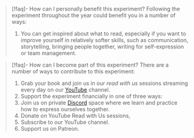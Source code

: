 > [!faq]- How can I personally benefit this experiment?
> Following the experiment throughout the year could benefit you in a number of ways:
> 1. You can get inspired about what to read, especially if you want to improve yourself in relatively softer skills, such as communication, storytelling, bringing people together, writing for self-expression or team management.


> [!faq]- How can I become part of this experiment?
> There are a number of ways to contribute to this experiment:
> 1. Grab your book and join us in our *read with us* sessions streaming every day on our [YouTube]() channel.
> 2. Support the experiment financially in one of three ways:
> 	1. Join us on private [Discord](https://discord.gg/Pq9AH2Ra) space where we learn and practice how to express ourselves together.
> 	2. Donate on YouTube Read with Us sessions, 
> 	3. Subscribe to our YouTube channel.
> 	4. Support us on Patreon.
